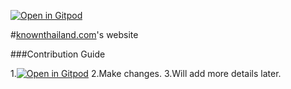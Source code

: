 [![Open in Gitpod](https://gitpod.io/button/open-in-gitpod.svg)](https://gitpod.io#snapshot/421117e5-05c9-4a6f-a0c6-c04548de148f)


#[knownthailand.com](https://knownthailand.com)'s website

###Contribution Guide

1.[![Open in Gitpod](https://gitpod.io/button/open-in-gitpod.svg)](https://gitpod.io#snapshot/421117e5-05c9-4a6f-a0c6-c04548de148f)
2.Make changes.
3.Will add more details later.


